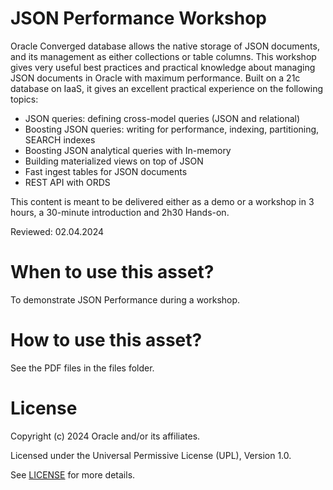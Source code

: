 # JSON Performance Workshop

Oracle Converged database allows the native storage of JSON documents, and its management as either collections or table columns. This workshop gives very useful best practices and practical knowledge about managing JSON documents in Oracle with maximum performance. Built on a 21c database on IaaS, it gives an excellent practical experience on the following topics:

- JSON queries: defining cross-model queries (JSON and relational)
- Boosting JSON queries: writing for performance, indexing, partitioning, SEARCH indexes
- Boosting JSON analytical queries with In-memory
- Building materialized views on top of JSON
- Fast ingest tables for JSON documents
- REST API with ORDS

This content is meant to be delivered either as a demo or a workshop in 3 hours, a 30-minute introduction and 2h30 Hands-on.

Reviewed: 02.04.2024

# When to use this asset?

To demonstrate JSON Performance during a workshop.

# How to use this asset?

See the PDF files in the files folder.

# License

Copyright (c) 2024 Oracle and/or its affiliates.

Licensed under the Universal Permissive License (UPL), Version 1.0.

See [LICENSE](https://github.com/oracle-devrel/technology-engineering/blob/main/LICENSE) for more details.
